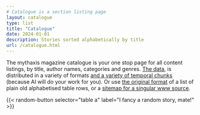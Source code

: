 ```yaml
---
# Catalogue is a section listing page
layout: catalogue
type: list
title: "Catalogue"
date: 2024-01-01
description: Stories sorted alphabetically by title
url: /catalogue.html
---
```


The mythaxis magazine catalogue is your one stop page for all content listings, by title, author names, categories and genres. [The data](https://github.com/mythaxis/mythaxis.github.io/blob/author-index/data/xway2metadata.json), is distributed in a variety of formats [and a variety of temporal chunks](https://github.com/mythaxis/mythaxis.github.io/blob/master/content/archive.md) (because AI will do your work for you). Or use [the original format](https://mythaxis.wordpress.com/mythaxis-magazine/) of a list of plain old alphabetised table rows, or a [sitemap for a singular www source](./sitemap.xml).

{{< random-button selector="table a" label="I fancy a random story, mate!" >}}